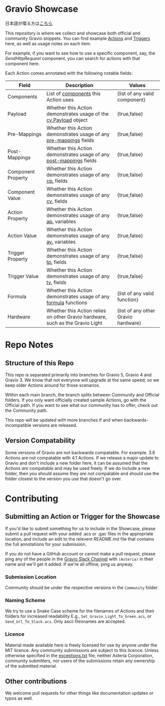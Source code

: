 # Gravio Showcase

日本語が喋る方は[こちら](/README_JP.md)

This repository is where we collect and showcase both official and community Gravio snippets. You can find example [Actions](https://doc.gravio.com/manuals/gravio4/1/en/topic/edit-action) and [Triggers](https://doc.gravio.com/manuals/gravio4/1/en/topic/trigger-tab) here, as well as usage notes on each item.

For example, if you want to see how to use a specific component, say, the _SendHttpRequest_ component, you can search for actions with that component here.

Each Action comes annotated with the following notable fields:

|Field|Description|Values|
|-----|-----------|------|
|Components|List of [components](https://doc.gravio.com/manuals/gravio4/1/en/topic/action-components) this Action uses| {list of any valid component}|
|Payload|Whether this Action demonstrates usage of the [cv.Payload](https://doc.gravio.com/manuals/gravio4/1/en/topic/action-component-spec) object| {true,false}|
|Pre-Mappings|Whether this Action demonstrates usage of any [pre-mappings](https://doc.gravio.com/manuals/gravio4/1/en/topic/premappings-postmappings) fields| {true,false}|
|Post-Mappings|Whether this Action demonstrates usage of any [post-mappings](https://doc.gravio.com/manuals/gravio4/1/en/topic/premappings-postmappings) fields| {true,false}|
|Component Property|Whether this Action demonstrates usage of any [cp.](https://doc.gravio.com/manuals/gravio4/1/en/topic/available-variables-in-action#Component%20Property) fields| {true,false}|
|Component Value|Whether this Action demonstrates usage of any [cv.](https://doc.gravio.com/manuals/gravio4/1/en/topic/available-variables-in-action#Component%20Variable) fields| {true,false}
|Action Property|Whether this Action demonstrates usage of any [ap.](https://doc.gravio.com/manuals/gravio4/1/en/topic/available-variables-in-action#Action%20Property) variables| {true,false}|
|Action Value|Whether this Action demonstrates usage of any [av.](https://doc.gravio.com/manuals/gravio4/1/en/topic/available-variables-in-action#Action%20Variable) variables| {true,false}|
|Trigger Property|Whether this Action demonstrates usage of any [tp.](https://doc.gravio.com/manuals/gravio4/1/en/topic/triggervalandtriggerprop#Trigger%20properties) fields| {true,false}|
|Trigger Value|Whether this Action demonstrates usage of any [tv.](https://doc.gravio.com/manuals/gravio4/1/en/topic/triggervalandtriggerprop#Trigger%20variable) fields| {true,false}|
|Formula|Whether this Action demonstrates usage of any [formula](https://doc.gravio.com/manuals/gravio4/1/en/topic/functions-in-mappings) functions|{list of any valid function}|
|Hardware|Whether this Action relies on other Gravio hardware, such as the Gravio Light| {list of any other Gravio hardware}




# Repo Notes

## Structure of this Repo

This repo is separated primarily into branches for Gravio 5, Gravio 4 and Gravio 3. We know that not everyone will upgrade at the same speed, so we keep older Actions around for those scenarios. 

Within each main branch, the branch splits between Community and Official folders. If you only want officially created sample Actions, go with the Official path. If you want to see what our community has to offer, check out the Community path. 

This repo will be updated with more branches if and when backwards-incompatible versions are released.

## Version Compatability 
Some versions of Gravio are not backwards compatable. For example. 3.8 Actions are not compatable with 4.1 Actions. If we release a major update to Gravio and don't include a new folder here, it can be assumed that the Actions _are_ compatable and may be used freely. If we do include a new folder, then you should assume they _are not_ compatable and should use the folder closest to the version you use that doesn't go over.



# Contributing

## Submitting an Action or Trigger for the Showcase
If you'd like to submit something for us to include in the Showcase, please submit a pull request with your added .acs or .gac files in the appropriate location, and include an edit to the relevent README.md file that contains the full annotations for your submission.

If you do not have a GitHub account or cannot make a pull request, please ping any of the people in the [Gravio Slack Channel](https://gravio-community.slack.com/ssb/redirect) with `(Asteria)` in their name and we'll get it added. If we're all offline, ping us anyway.

### Submission Location
Community should be under the respective versions in the `Community` folder.

### Naming Scheme
We try to use a Snake Case scheme for the filenames of Actions and their folders for increased readability E.g., `Set_Gravio_Light_To_Green.acs`, or `Send_Url_To_Slack.acs`. Only ascii filesnames are accepted.

### Licence
Material made available here is freely licensed for use by anyone under the MIT licence. Any community submissions are subject to this licence. Unless otherwise specified in the [exceptions.txt](/exceptions.txt) file, neither Asteria Corporation, community submitters, nor users of the submissions retain any ownership of the submitted material.

## Other contributions
We welcome pull requests for other things like documentation updates or typos as well.